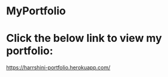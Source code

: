 # MyPortfolio

# Click the below link to view my portfolio:

https://harrshini-portfolio.herokuapp.com/
